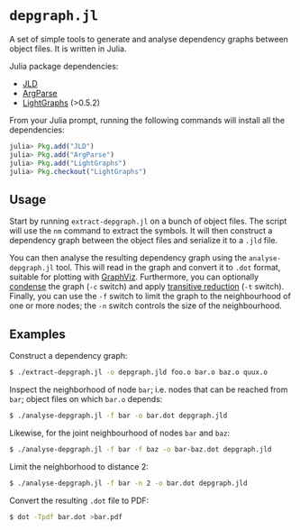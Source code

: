 `depgraph.jl`
=============

A set of simple tools to generate and analyse dependency graphs between object
files. It is written in Julia.

Julia package dependencies:

* [JLD](JLD)
* [ArgParse](ArgParse)
* [LightGraphs](LightGraphs) (>0.5.2)

From your Julia prompt, running the following commands will install all the
dependencies:

```julia
julia> Pkg.add("JLD")
julia> Pkg.add("ArgParse")
julia> Pkg.add("LightGraphs")
julia> Pkg.checkout("LightGraphs")
```


Usage
-----

Start by running `extract-depgraph.jl` on a bunch of object files. The script
will use the `nm` command to extract the symbols. It will then construct a
dependency graph between the object files and serialize it to a `.jld` file.

You can then analyse the resulting dependency graph using the
`analyse-depgraph.jl` tool. This will read in the graph and convert it to
`.dot` format, suitable for plotting with [GraphViz][GraphViz]. Furthermore, you can
optionally [condense][SCC] the graph (`-c` switch) and apply [transitive
reduction][TR] (`-t` switch). Finally, you can use the `-f` switch to limit the
graph to the neighbourhood of one or more nodes; the `-n` switch controls the
size of the neighbourhood.

[JLD]: https://github.com/JuliaLang/JLD.jl
[ArgParse]: https://github.com/carlobaldassi/ArgParse.jl
[LightGraphs]: https://github.com/JuliaGraphs/LightGraphs.jl
[GraphViz]: http://www.graphviz.org
[SCC]: https://en.wikipedia.org/wiki/Strongly_connected_component
[TR]: https://en.wikipedia.org/wiki/Transitive_reduction


Examples
--------

Construct a dependency graph:
```bash
$ ./extract-depgraph.jl -o depgraph.jld foo.o bar.o baz.o quux.o
```

Inspect the neighborhood of node `bar`; i.e. nodes that can be reached from
`bar`; object files on which `bar.o` depends:
```bash
$ ./analyse-depgraph.jl -f bar -o bar.dot depgraph.jld
```

Likewise, for the joint neighbourhood of nodes `bar` and `baz`:
```bash
$ ./analyse-depgraph.jl -f bar -f baz -o bar-baz.dot depgraph.jld
```

Limit the neighborhood to distance 2:
```bash
$ ./analyse-depgraph.jl -f bar -n 2 -o bar.dot depgraph.jld
```

Convert the resulting `.dot` file to PDF:
```bash
$ dot -Tpdf bar.dot >bar.pdf
```
